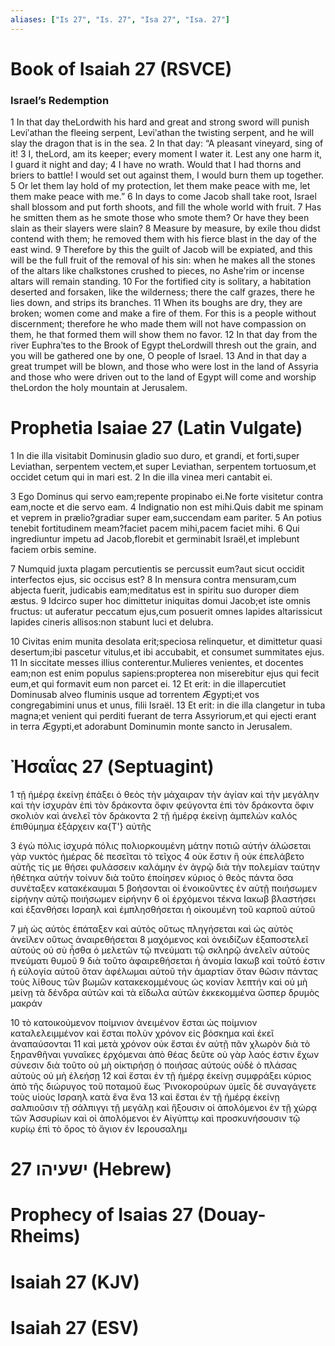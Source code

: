 ```yaml
---
aliases: ["Is 27", "Is. 27", "Isa 27", "Isa. 27"]
---
```



# Book of Isaiah 27 (RSVCE)

### Israel’s Redemption
1 In that day theLordwith his hard and great and strong sword will punish Leviʹathan the fleeing serpent, Leviʹathan the twisting serpent, and he will slay the dragon that is in the sea.
2 In that day: “A pleasant vineyard, sing of it!
3 I, theLord, am its keeper; every moment I water it. Lest any one harm it, I guard it night and day;
4 I have no wrath. Would that I had thorns and briers to battle! I would set out against them, I would burn them up together.
5 Or let them lay hold of my protection, let them make peace with me, let them make peace with me.”
6 In days to come Jacob shall take root, Israel shall blossom and put forth shoots, and fill the whole world with fruit.
7 Has he smitten them as he smote those who smote them? Or have they been slain as their slayers were slain?
8 Measure by measure, by exile thou didst contend with them; he removed them with his fierce blast in the day of the east wind.
9 Therefore by this the guilt of Jacob will be expiated, and this will be the full fruit of the removal of his sin: when he makes all the stones of the altars like chalkstones crushed to pieces, no Asheʹrim or incense altars will remain standing.
10 For the fortified city is solitary, a habitation deserted and forsaken, like the wilderness; there the calf grazes, there he lies down, and strips its branches.
11 When its boughs are dry, they are broken; women come and make a fire of them. For this is a people without discernment; therefore he who made them will not have compassion on them, he that formed them will show them no favor.
12 In that day from the river Euphraʹtes to the Brook of Egypt theLordwill thresh out the grain, and you will be gathered one by one, O people of Israel.
13 And in that day a great trumpet will be blown, and those who were lost in the land of Assyria and those who were driven out to the land of Egypt will come and worship theLordon the holy mountain at Jerusalem.


# Prophetia Isaiae 27 (Latin Vulgate)

1 In die illa visitabit Dominusin gladio suo duro, et grandi, et forti,super Leviathan, serpentem vectem,et super Leviathan, serpentem tortuosum,et occidet cetum qui in mari est.
2 In die illa vinea meri cantabit ei.

3 Ego Dominus qui servo eam;repente propinabo ei.Ne forte visitetur contra eam,nocte et die servo eam.
4 Indignatio non est mihi.Quis dabit me spinam et veprem in prælio?gradiar super eam,succendam eam pariter.
5 An potius tenebit fortitudinem meam?faciet pacem mihi,pacem faciet mihi.
6 Qui ingrediuntur impetu ad Jacob,florebit et germinabit Israël,et implebunt faciem orbis semine.

7 Numquid juxta plagam percutientis se percussit eum?aut sicut occidit interfectos ejus, sic occisus est?
8 In mensura contra mensuram,cum abjecta fuerit, judicabis eam;meditatus est in spiritu suo duroper diem æstus.
9 Idcirco super hoc dimittetur iniquitas domui Jacob;et iste omnis fructus: ut auferatur peccatum ejus,cum posuerit omnes lapides altarissicut lapides cineris allisos:non stabunt luci et delubra.

10 Civitas enim munita desolata erit;speciosa relinquetur, et dimittetur quasi desertum;ibi pascetur vitulus,et ibi accubabit, et consumet summitates ejus.
11 In siccitate messes illius conterentur.Mulieres venientes, et docentes eam;non est enim populus sapiens:propterea non miserebitur ejus qui fecit eum,et qui formavit eum non parcet ei.
12 Et erit: in die illapercutiet Dominusab alveo fluminis usque ad torrentem Ægypti;et vos congregabimini unus et unus, filii Israël.
13 Et erit: in die illa clangetur in tuba magna;et venient qui perditi fuerant de terra Assyriorum,et qui ejecti erant in terra Ægypti,et adorabunt Dominumin monte sancto in Jerusalem.


# Ἠσαΐας 27 (Septuagint)

1 τῇ ἡμέρᾳ ἐκείνῃ ἐπάξει ὁ θεὸς τὴν μάχαιραν τὴν ἁγίαν καὶ τὴν μεγάλην καὶ τὴν ἰσχυρὰν ἐπὶ τὸν δράκοντα ὄφιν φεύγοντα ἐπὶ τὸν δράκοντα ὄφιν σκολιὸν καὶ ἀνελεῖ τὸν δράκοντα
2 τῇ ἡμέρᾳ ἐκείνῃ ἀμπελὼν καλός ἐπιθύμημα ἐξάρχειν κα{T'} αὐτῆς

3 ἐγὼ πόλις ἰσχυρά πόλις πολιορκουμένη μάτην ποτιῶ αὐτήν ἁλώσεται γὰρ νυκτός ἡμέρας δὲ πεσεῖται τὸ τεῖχος
4 οὐκ ἔστιν ἣ οὐκ ἐπελάβετο αὐτῆς τίς με θήσει φυλάσσειν καλάμην ἐν ἀγρῷ διὰ τὴν πολεμίαν ταύτην ἠθέτηκα αὐτήν τοίνυν διὰ τοῦτο ἐποίησεν κύριος ὁ θεὸς πάντα ὅσα συνέταξεν κατακέκαυμαι
5 βοήσονται οἱ ἐνοικοῦντες ἐν αὐτῇ ποιήσωμεν εἰρήνην αὐτῷ ποιήσωμεν εἰρήνην
6 οἱ ἐρχόμενοι τέκνα Ιακωβ βλαστήσει καὶ ἐξανθήσει Ισραηλ καὶ ἐμπλησθήσεται ἡ οἰκουμένη τοῦ καρποῦ αὐτοῦ

7 μὴ ὡς αὐτὸς ἐπάταξεν καὶ αὐτὸς οὕτως πληγήσεται καὶ ὡς αὐτὸς ἀνεῖλεν οὕτως ἀναιρεθήσεται
8 μαχόμενος καὶ ὀνειδίζων ἐξαποστελεῖ αὐτούς οὐ σὺ ἦσθα ὁ μελετῶν τῷ πνεύματι τῷ σκληρῷ ἀνελεῖν αὐτοὺς πνεύματι θυμοῦ
9 διὰ τοῦτο ἀφαιρεθήσεται ἡ ἀνομία Ιακωβ καὶ τοῦτό ἐστιν ἡ εὐλογία αὐτοῦ ὅταν ἀφέλωμαι αὐτοῦ τὴν ἁμαρτίαν ὅταν θῶσιν πάντας τοὺς λίθους τῶν βωμῶν κατακεκομμένους ὡς κονίαν λεπτήν καὶ οὐ μὴ μείνῃ τὰ δένδρα αὐτῶν καὶ τὰ εἴδωλα αὐτῶν ἐκκεκομμένα ὥσπερ δρυμὸς μακράν

10 τὸ κατοικούμενον ποίμνιον ἀνειμένον ἔσται ὡς ποίμνιον καταλελειμμένον καὶ ἔσται πολὺν χρόνον εἰς βόσκημα καὶ ἐκεῖ ἀναπαύσονται
11 καὶ μετὰ χρόνον οὐκ ἔσται ἐν αὐτῇ πᾶν χλωρὸν διὰ τὸ ξηρανθῆναι γυναῖκες ἐρχόμεναι ἀπὸ θέας δεῦτε οὐ γὰρ λαός ἐστιν ἔχων σύνεσιν διὰ τοῦτο οὐ μὴ οἰκτιρήσῃ ὁ ποιήσας αὐτούς οὐδὲ ὁ πλάσας αὐτοὺς οὐ μὴ ἐλεήσῃ
12 καὶ ἔσται ἐν τῇ ἡμέρᾳ ἐκείνῃ συμφράξει κύριος ἀπὸ τῆς διώρυγος τοῦ ποταμοῦ ἕως Ῥινοκορούρων ὑμεῖς δὲ συναγάγετε τοὺς υἱοὺς Ισραηλ κατὰ ἕνα ἕνα
13 καὶ ἔσται ἐν τῇ ἡμέρᾳ ἐκείνῃ σαλπιοῦσιν τῇ σάλπιγγι τῇ μεγάλῃ καὶ ἥξουσιν οἱ ἀπολόμενοι ἐν τῇ χώρᾳ τῶν Ἀσσυρίων καὶ οἱ ἀπολόμενοι ἐν Αἰγύπτῳ καὶ προσκυνήσουσιν τῷ κυρίῳ ἐπὶ τὸ ὄρος τὸ ἅγιον ἐν Ιερουσαλημ


# 27 ישעיהו (Hebrew)


# Prophecy of Isaias 27 (Douay-Rheims)


# Isaiah 27 (KJV)


# Isaiah 27 (ESV)

